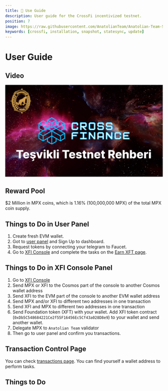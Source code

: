 ```yaml
---
title: 👤 Use Guide
description: User guide for the CrossFi incentivized testnet.
position: 7
image: https://raw.githubusercontent.com/AnatolianTeam/Anatolian-Team-Services/main/docs/Testnet/Cosmos-Ecosystem/crossfi/img/CrossFi-Service-Cover.jpg
keywords: [crossfi, installation, snapshot, statesync, update]
---
```


# User Guide 

## Video

[![Watch the video](./img/CrossFinanceVideoGuide.jpg)](https://youtu.be/nTQUwghvy5Q)

## Reward Pool

$2 Million in MPX coins, which is 1.16% (100,000,000 MPX) of the total MPX coin supply.

## Things to Do in User Panel


1. Create fresh EVM wallet.
2. Got to [user panel](https://testpad.xfi.foundation/) and Sign Up to dashboard. 
3. Request tokens by connecting your telegram to Faucet.
4. Go to [XFI Console](https://test.xficonsole.com/) and complete the tasks on the [Earn XFT page](https://testpad.xfi.foundation/earn-xft).

## Things to Do in XFI Console Panel

1. Go to [XFI Console](https://test.xficonsole.com/)
2. Send MPX or XFI to the Cosmos part of the console to another Cosmos wallet address
3. Send XFI to the EVM part of the console to another EVM wallet address
4. Send MPX and/or XFI to different two addresses in one transaction
5. Send XFI and MPX to different two addresses in one transaction
6. Send Foundation token (XFT) with your wallet. Add XFI token contract (`0xDb5C548684221Ce2f55F16456Ec5Cf43a028D8e9`) to your wallet and send another wallet.
7. Delegate MPX to `Anatolian Team` validator
8. Then go to user panel and confirm you transactions.

## Transaction Control Page

You can check [transactions page](https://test.xfiscan.com/txs). You can find yourself a wallet address to perform tasks.


## Things to Do

